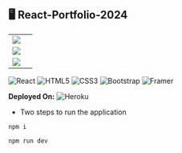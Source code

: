 ## 🖥️ React-Portfolio-2024


<table>
  <tr>
    <td><img src="https://github.com/americanoame/React-Projects-Display/assets/77306236/64605d3b-824d-48c8-a50b-ee29e026a6b0"><td>
  </tr>
  <tr>
   <td><img src="https://github.com/americanoame/React-Projects-Display/assets/77306236/785e165d-2b61-4fc6-804d-52ddfd5f4ad1"></td>
  </tr>
  <tr>
   <td><img src="https://github.com/americanoame/React-Projects-Display/assets/77306236/aa63b543-d88a-4f10-8fa8-1847e5bf63ea"></td>
  </tr>
</table>

![React](https://img.shields.io/badge/react-%2320232a.svg?style=for-the-badge&logo=react&logoColor=%2361DAFB)
![HTML5](https://img.shields.io/badge/html5-%23E34F26.svg?style=for-the-badge&logo=html5&logoColor=white)
![CSS3](https://img.shields.io/badge/css3-%231572B6.svg?style=for-the-badge&logo=css3&logoColor=white)
![Bootstrap](https://img.shields.io/badge/bootstrap-%238511FA.svg?style=for-the-badge&logo=bootstrap&logoColor=white)
![Framer](https://img.shields.io/badge/Framer-black?style=for-the-badge&logo=framer&logoColor=blue)

**Deployed On:**
![Heroku](https://img.shields.io/badge/heroku-%23430098.svg?style=for-the-badge&logo=heroku&logoColor=white)

- Two steps to run the application

```
npm i
```

```
npm run dev
```
